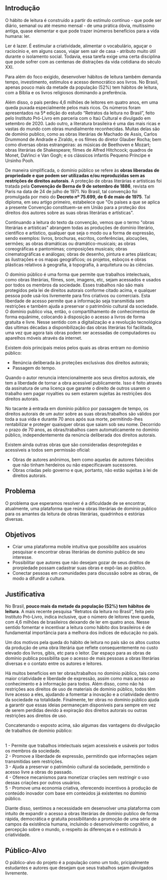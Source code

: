 ## Introdução

O hábito de leitura é construído a partir do estímulo contínuo - que pode ser diário, semanal ou até mesmo mensal - de uma prática óbvia, muitíssimo antiga, quase elementar e que pode trazer inúmeros benefícios para a vida humana: ler. 

Ler é lazer. É estimular a criatividade, alimentar o vocabulário, aguçar o raciocínio e, em alguns casos, viajar sem sair de casa - atributo muito útil durante o isolamento social. Todavia, essa tarefa exige uma certa disciplina que pode sofrer com as centenas de distrações da vida cotidiana do século XXI. 

Para além do foco exigido, desenvolver hábitos de leitura também demanda tempo, investimento, estímulos e acesso democrático aos livros. No Brasil, apenas pouco mais da metade da população (52%) tem hábitos de leitura, com a Bíblia e os livros religiosos dominando a preferência. 

Além disso, o país perdeu 4,6 milhões de leitores em quatro anos, em uma queda puxada especialmente pelos mais ricos. Os números foram apresentados na 5ª edição do estudo “Retratos da leitura no Brasil”, feito pelo Instituto Pró-Livro em parceria com o Itaú Cultural e divulgado em setembro de 2020.
Lado outro, a literatura brasileira é uma das mais ricas e vastas do mundo com obras mundialmente reconhecidas. Muitas delas são de domínio publico, como as obras literárias de Machado de Assis, Carlos Drummond de Andrade e Ziraldo, e os filmes do diretor Glauber Rocha; bem como diversas obras estrangeiras: as músicas de Beethoven e Mozart; obras literárias de Shakespeare; filmes de Alfred Hitchcock; quadros de Monet, DaVinci e Van Gogh; e os clássicos infantis Pequeno Príncipe e Ursinho Pooh. 

De maneira simplificada, o domínio público se refere às <strong>obras liberadas de propriedade e que podem ser utilizadas e/ou reproduzidas sem as restrições de direitos autorais</strong>. A proteção de obras literárias e artísticas foi tratada pela <strong>Convenção de Berna de 9 de setembro de 1886</strong>, revista em Paris na data de 24 de julho de 1971. No Brasil, tal convenção foi promulgada por meio do <strong>Decreto nº 75.699, de 6 de maio de 1975</strong>. Tal diploma, em seu artigo primeiro, estabelece que "Os países a que se aplica a presente Convenção constituem-se em União para a proteção dos direitos dos autores sobre as suas obras literárias e artísticas". 

Continuando a leitura do texto da convenção, vemos que o termo "obras literárias e artísticas" abrangem todas as produções de domínio literário, científico e artístico, qualquer que seja o modo ou a forma de expressão, sendo exemplos: livros, brochuras, escritos, conferências, alocuções, sermões; as obras dramáticas ou dramático-musicais; as obras coreográficas e  pantomimas; composições musicais; obras cinematográficas e análogas; obras de desenho, pintura e artes plásticas; as ilustrações e os mapas geográficos; os projetos, esboços e obras plásticas relativos à geografia, à topografia, à arquitetura ou às ciências.

O domínio público é uma forma que permite que trabalhos intelectuais, como obras literárias, filmes, som, imagens, etc, sejam acessados e usados por todos os membros da sociedade. Esses trabalhos não são mais protegidos pela lei de direitos autorais conforme citado acima, e qualquer pessoa pode usá-los livremente para fins criativos ou comerciais. Esta liberdade de acesso permite que a informação seja transmitida sem restrições e também ajuda a preservar o patrimônio cultural da sociedade. O domínio publico visa, então, o compartilhamento de conhecimentos de forma equânime, colocando à disposição o acesso a livros de forma gratuita e livre. Nesse sentido com a digitalização e a revolução tecnológica das ultimas décadas a  disponibilização das obras literárias foi facilitada, uma vez que agora tais obras podem ser acessadas de computadores ou aparelhos móveis através da internet.

Existem dois principais meios pelos quais as obras entram no domínio público: 
- Renúncia deliberada às proteções exclusivas dos direitos autorais;
- Passagem do tempo.

Quando o autor renuncia intencionalmente aos seus direitos autorais, ele tem a liberdade de tornar a obra acessível publicamente. Isso é feito através da assinatura de uma licença que garante o direito de outros usarem o trabalho sem pagar royalties ou sem estarem sujeitas às restrições dos direitos autorais.

No tacante á entrada em domínio público por passagem de tempo, os direitos autorais de um autor sobre as suas obras/trabalhos são válidos por toda a sua vida e durante 70 anos após sua morte, permitindo-lhes rentabilizar e proteger quaisquer obras que saiam sob seu nome. Decorrido o prazo de 70 anos, as obras/trabalhos caem automaticamente no domínio público, independentemente da renúncia deliberada dos direitos autorais.

Existem ainda outras obras que são consideradas desprotegidas e acessíveis a todos sem permissão oficial:

- Obras de autores anônimos, bem como aquelas de autores falecidos que não tinham herdeiros ou não especificavam sucessores. 
- Obras criadas pelo governo e que, portanto, não estão sujeitas à lei de direitos autorais.

## Problema
O problema que esperamos resolver é a dificuldade de se encontrar, atualmente, uma plataforma que reúna obras literárias de domínio publico para os amantes da leitura de obras literárias, quadrinhos e estórias diversas.


## Objetivos

- Criar uma plataforma mobile intuitiva que possibilite aos usuários pesquisar e encontrar obras literárias de domínio publico de seu interesse. 
- Possibilitar que autores que não desejam gozar de seus direitos de prorpiedade possam cadastrar suas obras e expô-las ao público. 
- Conectar pessoas em comunidades para discussão sobre as obras, de modo a difundir a cultura.

## Justificativa

No Brasil, <strong>pouco mais da metade da população (52%) tem hábitos de leitura</strong>. A mais recente pesquisa “Retratos da leitura no Brasil”, feita pelo Instituto Pró-Livro, indica inclusive, que o número de leitores teve queda, com 4,6 milhões de brasileiros deixando de ler em quatro anos. Nesse sentido fomentar e incentivar a leitura como hábito dos brasileiros é de fundamental importância para a melhora dos índices de educação no país.

Um dos motivos pela queda do hábito de leitura no país são os altos custos da produção de uma obra literária que reflete consequentemente no custo elevado dos livros, gibis, etc para o leitor. Dar espaço para as obras de domínio publica possibilita que o acesso de mais pessoas a obras literárias diversas e o contato entre os autores e leitores.

Há muitos benefícios em ter obras/trabalhos no domínio público, tais como maior criatividade e liberdade de expressão, assim como mais acesso ao conhecimento e à informação para todos. Além disso, como não há restrições aos direitos de uso de materiais de domínio público, todos têm livre acesso a eles, ajudando a fomentar a inovação e a criatividade dentro da sociedade na totalidade. Finalmente, ter obras no domínio público ajuda a garantir que essas ideias permaneçam disponíveis para sempre em vez de serem perdidas devido à expiração dos direitos autorais ou outras restrições aos direitos de uso.

Concatenando o exposto acima, são algumas das vantagens do divulgação de trabalhos de domínio público:

<br>1 - Permite que trabalhos intelectuais sejam acessíveis e usáveis por todos os membros da sociedade.
<br>2 - Promove a liberdade de expressão, permitindo que informações sejam transmitidas sem restrições.
<br>3 - Ajuda a preservar o patrimônio cultural da sociedade, permitindo o acesso livre a obras do passado.
<br>4 - Oferece mecanismos para monetizar criações sem restringir o uso dessas criações por outros usuários.
<br>5 - Promove uma economia criativa, oferecendo incentivos à produção de conteúdo inovador com base em conteúdos já existentes no domínio público.

Diante disso, sentimos a necessidade em desenvolver uma plataforma com intuito de expandir o acesso a obras literárias de domínio publico de forma rápida, democrática e gratuita possibilitando a promoção de uma série de campos da existência humana, incluindo o desenvolvimento cognitivo, a percepção sobre o mundo, o respeito às diferenças e o estímulo à criatividade.

## Público-Alvo

O público-alvo do projeto é a população como um todo, pricipalmente estudantes e autores que desejam que seus trabalhos  sejam divulgados livremente.
